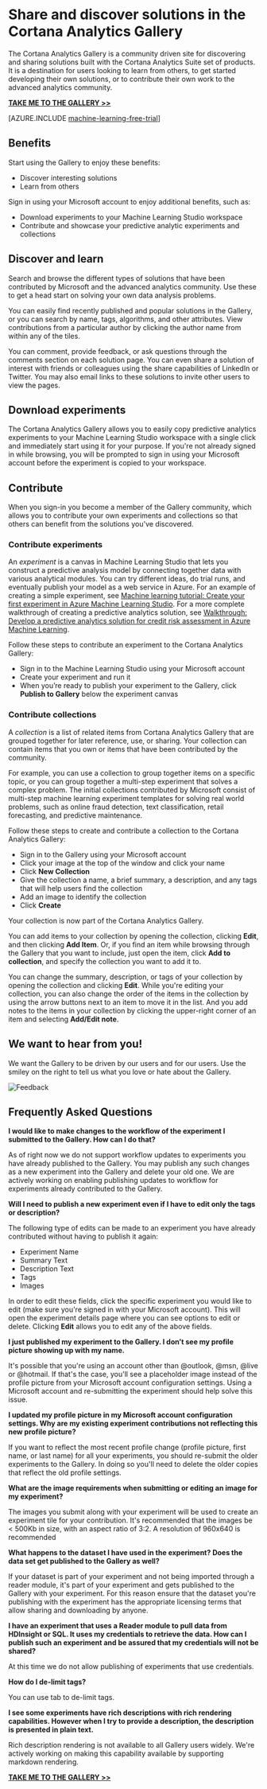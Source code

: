 <properties
	pageTitle="Cortana Analytics Gallery | Microsoft Azure"
	description="Share and discover analytics solutions and more in the Cortana Analytics Gallery. Learn from others and make your own contributions to the community."
	services="machine-learning"
	documentationCenter=""
	authors="garyericson"
	manager="paulettm"
	editor="cgronlun"/>

<tags
	ms.service="machine-learning"
	ms.workload="data-services"
	ms.tgt_pltfrm="na"
	ms.devlang="na"
	ms.topic="article"
	ms.date="10/01/2015"
	ms.author="chhavib;cgronlun;garye"/>


# Share and discover solutions in the Cortana Analytics Gallery

The Cortana Analytics Gallery is a community driven site for discovering and sharing solutions built with the Cortana Analytics Suite set of products. It is a destination for users looking to learn from others, to get started developing their own solutions, or to contribute their own work to the advanced analytics community.

**[TAKE ME TO THE GALLERY >>](http://gallery.cortanaanalytics.com)**

[AZURE.INCLUDE [machine-learning-free-trial](../../includes/machine-learning-free-trial.md)]

## Benefits
Start using the Gallery to enjoy these benefits:

- Discover interesting solutions
- Learn from others

Sign in using your Microsoft account to enjoy additional benefits, such as:

- Download experiments to your Machine Learning Studio workspace
- Contribute and showcase your predictive analytic experiments and collections

## Discover and learn
Search and browse the different types of solutions that have been contributed by Microsoft and the advanced analytics community. Use these to get a head start on solving your own data analysis problems.

You can easily find recently published and popular solutions in the Gallery, or you can search by name, tags, algorithms, and other attributes.
View contributions from a particular author by clicking the author name from within any of the tiles.

You can comment, provide feedback, or ask questions through the comments section on each solution page.
You can even share a solution of interest with friends or colleagues using the share capabilities of LinkedIn or Twitter.
You may also email links to these solutions to invite other users to view the pages.

## Download experiments
The Cortana Analytics Gallery allows you to easily copy predictive analytics experiments to your Machine Learning Studio workspace with a single click and immediately start using it for your purpose.
If you're not already signed in while browsing, you will be prompted to sign in using your Microsoft account before the experiment is copied to your workspace.

## Contribute
When you sign-in you become a member of the Gallery community, which allows you to contribute your own experiments and collections so that others can benefit from the solutions you've discovered.

### Contribute experiments

An *experiment* is a canvas in Machine Learning Studio that lets you construct a predictive analysis model by connecting together data with various analytical modules. You can try different ideas, do trial runs, and eventually publish your model as a web service in Azure. For an example of creating a simple experiment, see [Machine learning tutorial: Create your first experiment in Azure Machine Learning Studio](machine-learning-create-experiment.md). For a more complete walkthrough of creating a predictive analytics solution, see [Walkthrough: Develop a predictive analytics solution for credit risk assessment in Azure Machine Learning](machine-learning-walkthrough-develop-predictive-solution.md).

Follow these steps to contribute an experiment to the Cortana Analytics Gallery:

- Sign in to the Machine Learning Studio using your Microsoft account
- Create your experiment and run it
- When you’re ready to publish your experiment to the Gallery, click **Publish to Gallery** below the experiment canvas

### Contribute collections

A *collection* is a list of related items from Cortana Analytics Gallery that are grouped together for later reference, use, or sharing.
Your collection can contain items that you own or items that have been contributed by the community.

For example, you can use a collection to group together items on a specific topic, or you can group together a multi-step experiment that solves a complex problem.
The initial collections contributed by Microsoft consist of multi-step machine learning experiment templates for solving real world problems, such as online fraud detection, text classification, retail forecasting, and predictive maintenance.

Follow these steps to create and contribute a collection to the Cortana Analytics Gallery:

- Sign in to the Gallery using your Microsoft account
- Click your image at the top of the window and click your name
- Click **New Collection**
- Give the collection a name, a brief summary, a description, and any tags that will help users find the collection
- Add an image to identify the collection
- Click **Create**

Your collection is now part of the Cortana Analytics Gallery.

You can add items to your collection by opening the collection, clicking **Edit**, and then clicking **Add Item**. Or, if you find an item while browsing through the Gallery that you want to include, just open the item, click **Add to collection**, and specify the collection you want to add it to.

You can change the summary, description, or tags of your collection by opening the collection and clicking **Edit**.
While you're editing your collection, you can also change the order of the items in the collection by using the arrow buttons next to an item to move it in the list. And you add notes to the items in your collection by clicking the upper-right corner of an item and selecting **Add/Edit note**.

<!--
![Publish](./media/machine-learning-gallery-how-to-use-contribute-publish/publish.png)
-->

## We want to hear from you!
We want the Gallery to be driven by our users and for our users. Use the smiley on the right to tell us what you love or hate about the Gallery.  

![Feedback](./media/machine-learning-gallery-how-to-use-contribute-publish/feedback.png)

## Frequently Asked Questions
**I would like to make changes to the workflow of the experiment I submitted to the Gallery. How can I do that?**

As of right now we do not support workflow updates to experiments you have already published to the Gallery. You may publish any such changes as a new experiment into the Gallery and delete your old one. We are actively working on enabling publishing updates to workflow for experiments already contributed to the Gallery.

**Will I need to publish a new experiment even if I have to edit only the tags or description?**

The following type of edits can be made to an experiment you have already contributed without having to publish it again:

- Experiment Name
- Summary Text
- Description Text
- Tags
- Images

In order to edit these fields, click the specific experiment you would like to edit (make sure you're signed in with your Microsoft account). This will open the experiment details page where you can see options to edit or delete. Clicking **Edit** allows you to edit any of the above fields.

**I just published my experiment to the Gallery. I don’t see my profile picture showing up with my name.**

It's possible that you're using an account other than @outlook, @msn, @live or @hotmail. If that's the case, you'll see a placeholder image instead of the profile picture from your Microsoft account configuration settings. Using a Microsoft account and re-submitting the experiment should help solve this issue.

**I updated my profile picture in my Microsoft account configuration settings. Why are my existing experiment contributions not reflecting this new profile picture?**

If you want to reflect the most recent profile change (profile picture, first name, or last name) for all your experiments, you should re-submit the older experiments to the Gallery. In doing so you'll need to delete the older copies that reflect the old profile settings.

**What are the image requirements when submitting or editing an image for my experiment?**

The images you submit along with your experiment will be used to create an experiment tile for your contribution. It's recommended that the images be < 500Kb in size, with an aspect ratio of 3:2. A resolution of 960x640 is recommended

**What happens to the dataset I have used in the experiment? Does the data set get published to the Gallery as well?**

If your dataset is part of your experiment and not being imported through a reader module, it's part of your experiment and gets published to the Gallery with your experiment. For this reason ensure that the dataset you're publishing with the experiment has the appropriate licensing terms that allow sharing and downloading by anyone.

**I have an experiment that uses a Reader module to pull data from HDInsight or SQL. It uses my credentials to retrieve the data. How can I publish such an experiment and be assured that my credentials will not be shared?**

At this time we do not allow publishing of experiments that use credentials.

**How do I de-limit tags?**

You can use tab to de-limit tags.

**I see some experiments have rich descriptions with rich rendering capabilities. However when I try to provide a description, the description is presented in plain text.**

Rich description rendering is not available to all Gallery users widely. We're actively working on making this capability available by supporting markdown rendering.

**[TAKE ME TO THE GALLERY >>](http://gallery.cortanaanalytics.com)**
